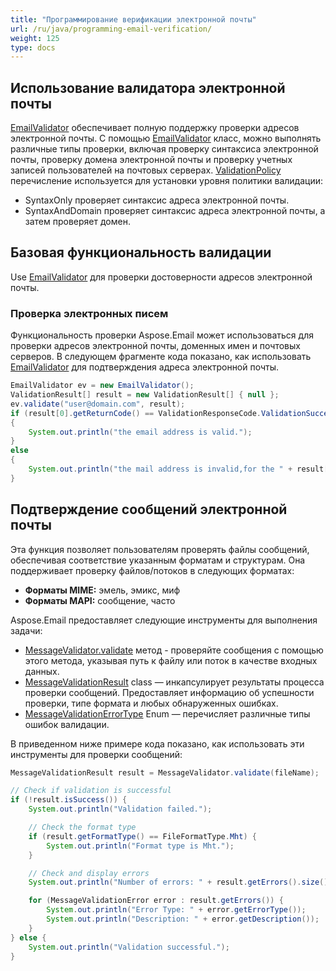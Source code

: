 ```yaml
---
title: "Программирование верификации электронной почты"
url: /ru/java/programming-email-verification/
weight: 125
type: docs
---
```



## **Использование валидатора электронной почты**
[EmailValidator](https://apireference.aspose.com/email/java/com.aspose.email/EmailValidator) обеспечивает полную поддержку проверки адресов электронной почты. С помощью [EmailValidator](https://apireference.aspose.com/email/java/com.aspose.email/EmailValidator) класс, можно выполнять различные типы проверки, включая проверку синтаксиса электронной почты, проверку домена электронной почты и проверку учетных записей пользователей на почтовых серверах. [ValidationPolicy](https://apireference.aspose.com/email/java/com.aspose.email/ValidationPolicy) перечисление используется для установки уровня политики валидации:

- SyntaxOnly проверяет синтаксис адреса электронной почты.
- SyntaxAndDomain проверяет синтаксис адреса электронной почты, а затем проверяет домен.
## **Базовая функциональность валидации**
Use [EmailValidator](https://apireference.aspose.com/email/java/com.aspose.email/EmailValidator) для проверки достоверности адресов электронной почты.
### **Проверка электронных писем**
Функциональность проверки Aspose.Email может использоваться для проверки адресов электронной почты, доменных имен и почтовых серверов. В следующем фрагменте кода показано, как использовать [EmailValidator](https://apireference.aspose.com/email/java/com.aspose.email/EmailValidator) для подтверждения адреса электронной почты.


~~~Java
EmailValidator ev = new EmailValidator();
ValidationResult[] result = new ValidationResult[] { null };
ev.validate("user@domain.com", result);
if (result[0].getReturnCode() == ValidationResponseCode.ValidationSuccess)
{
    System.out.println("the email address is valid.");
}
else
{
    System.out.println("the mail address is invalid,for the " + result[0].getMessage());
}
~~~
## **Подтверждение сообщений электронной почты**

Эта функция позволяет пользователям проверять файлы сообщений, обеспечивая соответствие указанным форматам и структурам. Она поддерживает проверку файлов/потоков в следующих форматах:

- **Форматы MIME:** эмель, эмикс, миф
- **Форматы MAPI:** сообщение, часто

Aspose.Email предоставляет следующие инструменты для выполнения задачи:

- [MessageValidator.validate](https://reference.aspose.com/email/java/com.aspose.email/messagevalidator/#validate-java.lang.String-) метод - проверяйте сообщения с помощью этого метода, указывая путь к файлу или поток в качестве входных данных.
- [MessageValidationResult](https://reference.aspose.com/email/java/com.aspose.email/messagevalidationresult/) class — инкапсулирует результаты процесса проверки сообщений. Предоставляет информацию об успешности проверки, типе формата и любых обнаруженных ошибках.
- [MessageValidationErrorType](https://reference.aspose.com/email/java/com.aspose.email/messagevalidationerrortype/) Enum — перечисляет различные типы ошибок валидации.

В приведенном ниже примере кода показано, как использовать эти инструменты для проверки сообщений:

```java
MessageValidationResult result = MessageValidator.validate(fileName);

// Check if validation is successful
if (!result.isSuccess()) {
    System.out.println("Validation failed.");

    // Check the format type
    if (result.getFormatType() == FileFormatType.Mht) {
        System.out.println("Format type is Mht.");
    }

    // Check and display errors
    System.out.println("Number of errors: " + result.getErrors().size());

    for (MessageValidationError error : result.getErrors()) {
        System.out.println("Error Type: " + error.getErrorType());
        System.out.println("Description: " + error.getDescription());
    }
} else {
    System.out.println("Validation successful.");
}
```